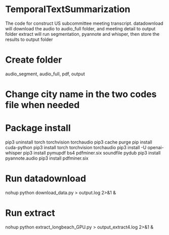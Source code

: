 # TemporalTextSummarization
The code for construct US subcommittee meeting transcript.
datadownload will download the audio to audio_full folder, and meeting detail to output folder
extract will run segmentation, pyannote and whisper, then store the results to output folder

# Create folder 
audio_segment, audio_full, pdf, output

# Change city name in the two codes file when needed

# Package install
pip3 uninstall torch torchvision torchaudio
pip3 cache purge
pip install cuda-python
pip3 install torch torchvision torchaudio
pip3 install -U openai-whisper
pip3 install pymupdf bs4 pdfminer.six soundfile pydub
pip3 install pyannote.audio
pip3 install pdfminer.six

# Run datadownload
nohup python download_data.py > output.log 2>&1 &

# Run extract
nohup python extract_longbeach_GPU.py > output_extract4.log 2>&1 &
